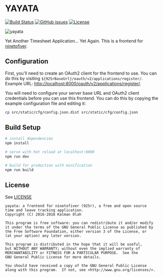 YAYATA
======

[![Build Status](https://travis-ci.org/kalmanolah/yayata.svg?branch=master)](https://travis-ci.org/kalmanolah/yayata)
[![GitHub issues](https://img.shields.io/github/issues/kalmanolah/yayata.svg)](https://shields.io)
[![License](https://img.shields.io/github/license/kalmanolah/yayata.svg)](https://shields.io)

![yayata](https://cdn.rawgit.com/kalmanolah/yayata/master/src/assets/img/logo_text.svg)

Yet Another Timesheet Application... Yet Again. This is a frontend for
[ninetofiver](https://github.com/kalmanolah/925r).

## Configuration

First, you'll need to create an OAuth2 client for the frontend to use. You
can do this by visiting `${925rBaseUrl}/oauth/v2/applications/register/`. Example
URL: [http://localhost:8000/oauth/v2/applications/register/](http://localhost:8000/oauth/v2/applications/register/).

You will need to configure your server base URL and OAuth2 client credentials
before you can use this frontend. You can do this by copying the example
configuration file and editing it:

```bash
cp src/static/cfg/config.json.dist src/static/cfg/config.json
```

## Build Setup

```bash
# install dependencies
npm install

# serve with hot reload at localhost:8080
npm run dev

# build for production with minification
npm run build
```

## License

See [LICENSE](LICENSE)

```
yayata: a frontend for ninetofiver (925r), a free and open source
time and leave tracking application.
Copyright (C) 2016-2018 Kalman Olah

This program is free software: you can redistribute it and/or modify
it under the terms of the GNU General Public License as published by
the Free Software Foundation, either version 3 of the License, or
(at your option) any later version.

This program is distributed in the hope that it will be useful,
but WITHOUT ANY WARRANTY; without even the implied warranty of
MERCHANTABILITY or FITNESS FOR A PARTICULAR PURPOSE.  See the
GNU General Public License for more details.

You should have received a copy of the GNU General Public License
along with this program.  If not, see <http://www.gnu.org/licenses/>.
```
